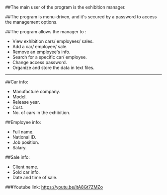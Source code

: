 ##The main user of the program is the exhibition manager.

##The program is menu-driven, and it's secured by a password to access the management options.

##The program allows the manager to :
- View exhibition cars/ employees/ sales.
- Add a car/ employee/ sale.
- Remove an employee's info.
- Search for a specific car/ employee.
- Change access password.
- Organize and store the data in text files.

------
##Car info:
- Manufacture company.
- Model.
- Release year.
- Cost.
- No. of cars in the exhibition.

##Employee info:
- Full name.
- National ID.
- Job position.
- Salary.

##Sale info:
- Client name.
- Sold car info.
- Date and time of sale.

###Youtube link: https://youtu.be/itA8Gt7ZMZo

